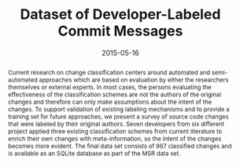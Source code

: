 ---
abstract: Current research on change classification centers around automated and semi-automated
  approaches which are based on evaluation by either the researchers themselves or
  external experts. In most cases, the persons evaluating the effectiveness of the
  classification schemes are not the authors of the original changes and therefore
  can only make assumptions about the intent of the changes. To support validation
  of existing labeling mechanisms and to provide a training set for future approaches,
  we present a survey of source code changes that were labeled by their original authors.
  Seven developers from six different project applied three existing classification
  schemes from current literature to enrich their own changes with meta-information,
  so the intent of the changes becomes more evident. The final data set consists of
  967 classified changes and is available as an SQLite database as part of the MSR
  data set.
authors:
- Andreas Mauczka
- Florian Brosch
- Christian Schanes
- Thomas Grechenig
date: '2015-05-16'
featured: false
links:
- name: Publik
  url: https://publik.tuwien.ac.at/showentry.php?ID=246260&lang=2
publication_types:
- '1'
publishDate: '2015-05-16'
title: Dataset of Developer-Labeled Commit Messages
url_pdf: ''
---